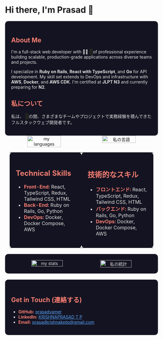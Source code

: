 # Hi there, I'm Prasad 👋

<div style="background-color: #141321; color: #e4e4e4; padding: 20px; border-radius: 10px; margin-top: 20px;">
  <h2 style="color: #f97e72;">About Me</h2>

  <p>
  I'm a full-stack web developer with 🧑‍💻 
  <span style="background: #222; color: #f97e72; padding: 2px 6px; border-radius: 4px; font-weight: 600;"><!--START_EXPERIENCE--><!--END_EXPERIENCE--></span>
  of professional experience building scalable, production-grade applications across diverse teams and projects.
  </p>

  <p>
  I specialize in <strong>Ruby on Rails</strong>, <strong>React with TypeScript</strong>, and <strong>Go</strong> for API development.
  My skill set extends to DevOps and infrastructure with <strong>AWS</strong>, <strong>Docker</strong>, and <strong>AWS CDK</strong>.
  I'm certified at <strong>JLPT N3</strong> and currently preparing for <strong>N2</strong>.
  </p>

  <h2 style="color: #f97e72;">私について</h2>

  <p>
  私は、
  <span style="background: #222; color: #f97e72; padding: 2px 6px; border-radius: 4px; font-weight: 600;"><!--START_EXPERIENCE_JA--><!--END_EXPERIENCE_JA--></span>
  の間、さまざまなチームやプロジェクトで実務経験を積んできたフルスタックウェブ開発者です。
  </p>

</div>

<div align="center" style="display: flex; justify-content: center; gap: 2%;">
  <img alt="my languages" width="47%" src="https://github-readme-stats.vercel.app/api/top-langs/?username=prasadvamer&hide=html,css&theme=radical" />
  <img alt="私の言語" width="47%" src="https://github-readme-stats.vercel.app/api/top-langs/?username=prasadvamer&hide=html,css&theme=radical&locale=ja" />
</div>
<br clear="both" />

<table align="center" style="width: 94%; margin: 0 auto; table-layout: fixed;">
  <tr>
    <td style="background-color: #141321; color: #e4e4e4; padding: 20px; border-radius: 10px; vertical-align: top; width: 47%;">
      <h2 style="color: #f97e72;">Technical Skills</h2>
      <ul>
        <li><strong style="color: #f97e72;">Front-End:</strong> React, TypeScript, Redux, Tailwind CSS, HTML</li>
        <li><strong style="color: #f97e72;">Back-End:</strong> Ruby on Rails, Go, Python</li>
        <li><strong style="color: #f97e72;">DevOps:</strong> Docker, Docker Compose, AWS</li>
      </ul>
    </td>
    <td style="background-color: #141321; color: #e4e4e4; padding: 20px; border-radius: 10px; vertical-align: top; width: 47%;">
      <h2 style="color: #f97e72;">技術的なスキル</h2>
      <ul>
        <li><strong style="color: #f97e72;">フロントエンド:</strong> React, TypeScript, Redux, Tailwind CSS, HTML</li>
        <li><strong style="color: #f97e72;">バックエンド:</strong> Ruby on Rails, Go, Python</li>
        <li><strong style="color: #f97e72;">DevOps:</strong> Docker, Docker Compose, AWS</li>
      </ul>
    </td>
  </tr>
</table>

<div style="background-color: #141321; color: #e4e4e4; padding: 20px; border-radius: 10px; margin-top: 20px;">
  <div align="center" style="display: flex; justify-content: center; gap: 2%;">
    <img alt="my stats" width="47%" src="https://github-readme-stats.vercel.app/api?username=prasadvamer&show_icons=true&theme=radical&locale=en" />
    <img alt="私の統計" width="47%" src="https://github-readme-stats.vercel.app/api?username=prasadvamer&show_icons=true&theme=radical&locale=ja" />
  </div>
</div>

<div style="background-color: #141321; color: #e4e4e4; padding: 20px; border-radius: 10px; margin-top: 20px;">
  <h2 style="color: #f97e72;">Get in Touch (連絡する)</h2>
  <ul>
    <li><strong style="color: #f97e72;">GitHub:</strong> <a href="https://github.com/prasadvamer" style="color: #58a6ff;">prasadvamer</a></li>
    <li><strong style="color: #f97e72;">LinkedIn:</strong> <a href="https://www.linkedin.com/in/krishnaprasad-t-p-502218192/" style="color: #58a6ff;">KRISHNAPRASAD T P</a></li>
    <li><strong style="color: #f97e72;">Email:</strong> <a href="mailto:prasadkrishnakptp@gmail.com" style="color: #58a6ff;">prasadkrishnakptp@gmail.com</a></li>
  </ul>
</div>
